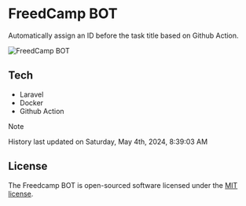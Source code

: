 # FreedCamp BOT

Automatically assign an ID before the task title based on Github Action.

![FreedCamp BOT](https://repository-images.githubusercontent.com/737932867/7d34798b-2680-471c-b089-a78a718d3d6a)

## Tech

- Laravel
- Docker
- Github Action

> [!NOTE]  
> History last updated on Saturday, May 4th, 2024, 8:39:03 AM

## License

The Freedcamp BOT is open-sourced software licensed under the [MIT license](https://opensource.org/licenses/MIT).
